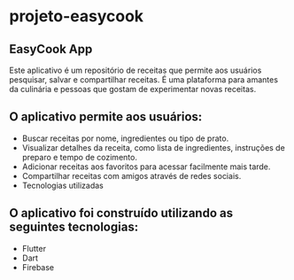 # projeto-easycook

## EasyCook App
Este aplicativo é um repositório de receitas que permite aos usuários pesquisar, salvar e compartilhar receitas. É uma plataforma para amantes da culinária e pessoas que gostam de experimentar novas receitas.

## O aplicativo permite aos usuários:

* Buscar receitas por nome, ingredientes ou tipo de prato.
* Visualizar detalhes da receita, como lista de ingredientes, instruções de preparo e tempo de cozimento.
* Adicionar receitas aos favoritos para acessar facilmente mais tarde.
* Compartilhar receitas com amigos através de redes sociais.
* Tecnologias utilizadas

## O aplicativo foi construído utilizando as seguintes tecnologias:

* Flutter
* Dart
* Firebase